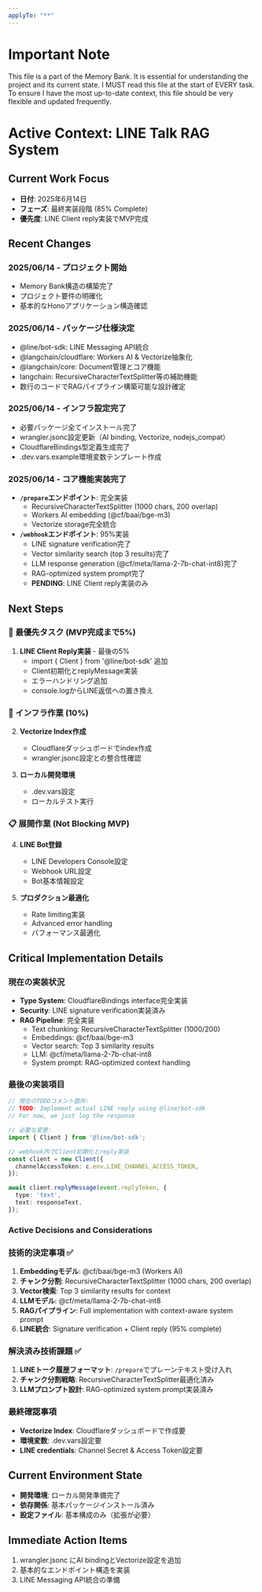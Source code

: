 ```yaml
---
applyTo: "**"
---
```

# Important Note
This file is a part of the Memory Bank. It is essential for understanding the project and its current state. I MUST read this file at the start of EVERY task.
To ensure I have the most up-to-date context, this file should be very flexible and updated frequently.

# Active Context: LINE Talk RAG System

## Current Work Focus
- **日付**: 2025年6月14日
- **フェーズ**: 最終実装段階 (85% Complete)
- **優先度**: LINE Client reply実装でMVP完成

## Recent Changes
### 2025/06/14 - プロジェクト開始
- Memory Bank構造の構築完了
- プロジェクト要件の明確化
- 基本的なHonoアプリケーション構造確認

### 2025/06/14 - パッケージ仕様決定
- @line/bot-sdk: LINE Messaging API統合
- @langchain/cloudflare: Workers AI & Vectorize抽象化
- @langchain/core: Document管理とコア機能
- langchain: RecursiveCharacterTextSplitter等の補助機能
- 数行のコードでRAGパイプライン構築可能な設計確定

### 2025/06/14 - インフラ設定完了
- 必要パッケージ全てインストール完了
- wrangler.jsonc設定更新（AI binding, Vectorize, nodejs_compat）
- CloudflareBindings型定義生成完了
- .dev.vars.example環境変数テンプレート作成

### 2025/06/14 - コア機能実装完了
- **`/prepare`エンドポイント**: 完全実装
  - RecursiveCharacterTextSplitter (1000 chars, 200 overlap)
  - Workers AI embedding (@cf/baai/bge-m3)
  - Vectorize storage完全統合
- **`/webhook`エンドポイント**: 95%実装
  - LINE signature verification完了
  - Vector similarity search (top 3 results)完了
  - LLM response generation (@cf/meta/llama-2-7b-chat-int8)完了
  - RAG-optimized system prompt完了
  - **PENDING**: LINE Client reply実装のみ

## Next Steps
### 🚨 最優先タスク (MVP完成まで5%)
1. **LINE Client Reply実装** - 最後の5%
   - import { Client } from '@line/bot-sdk' 追加
   - Client初期化とreplyMessage実装
   - エラーハンドリング追加
   - console.logからLINE返信への置き換え

### 🔄 インフラ作業 (10%)
2. **Vectorize Index作成**
   - Cloudflareダッシュボードでindex作成
   - wrangler.jsonc設定との整合性確認
   
3. **ローカル開発環境**
   - .dev.vars設定
   - ローカルテスト実行

### 📋 展開作業 (Not Blocking MVP)
4. **LINE Bot登録**
   - LINE Developers Console設定
   - Webhook URL設定
   - Bot基本情報設定

5. **プロダクション最適化**
   - Rate limiting実装
   - Advanced error handling
   - パフォーマンス最適化

## Critical Implementation Details

### 現在の実装状況
- **Type System**: CloudflareBindings interface完全実装
- **Security**: LINE signature verification実装済み
- **RAG Pipeline**: 完全実装
  - Text chunking: RecursiveCharacterTextSplitter (1000/200)
  - Embeddings: @cf/baai/bge-m3
  - Vector search: Top 3 similarity results
  - LLM: @cf/meta/llama-2-7b-chat-int8
  - System prompt: RAG-optimized context handling

### 最後の実装項目
```typescript
// 現在のTODOコメント箇所:
// TODO: Implement actual LINE reply using @line/bot-sdk
// For now, we just log the response

// 必要な変更:
import { Client } from '@line/bot-sdk';

// webhook内でClient初期化とreply実装
const client = new Client({
  channelAccessToken: c.env.LINE_CHANNEL_ACCESS_TOKEN,
});

await client.replyMessage(event.replyToken, {
  type: 'text',
  text: responseText,
});
```

### Active Decisions and Considerations

### 技術的決定事項 ✅
1. **Embeddingモデル**: @cf/baai/bge-m3 (Workers AI)
2. **チャンク分割**: RecursiveCharacterTextSplitter (1000 chars, 200 overlap)
3. **Vector検索**: Top 3 similarity results for context
4. **LLMモデル**: @cf/meta/llama-2-7b-chat-int8
5. **RAGパイプライン**: Full implementation with context-aware system prompt
6. **LINE統合**: Signature verification + Client reply (95% complete)

### 解決済み技術課題 ✅
1. **LINEトーク履歴フォーマット**: `/prepare`でプレーンテキスト受け入れ
2. **チャンク分割戦略**: RecursiveCharacterTextSplitter最適化済み
3. **LLMプロンプト設計**: RAG-optimized system prompt実装済み

### 最終確認事項 
- **Vectorize Index**: Cloudflareダッシュボードで作成要
- **環境変数**: .dev.vars設定要  
- **LINE credentials**: Channel Secret & Access Token設定要

## Current Environment State
- **開発環境**: ローカル開発準備完了
- **依存関係**: 基本パッケージインストール済み
- **設定ファイル**: 基本構成のみ（拡張が必要）

## Immediate Action Items
1. wrangler.jsonc にAI bindingとVectorize設定を追加
2. 基本的なエンドポイント構造を実装
3. LINE Messaging API統合の準備
